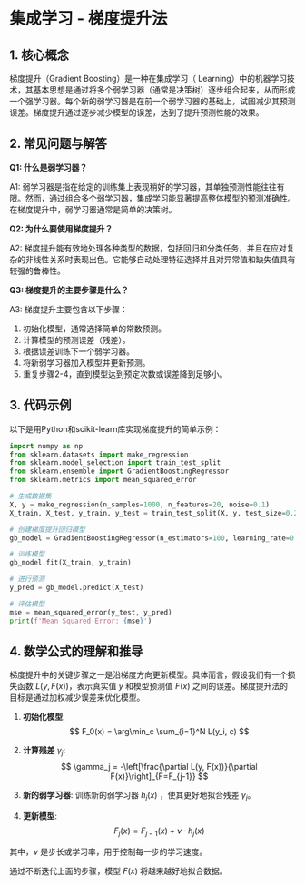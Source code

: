 # 集成学习 - 梯度提升法

## 1. 核心概念
梯度提升（Gradient Boosting）是一种在集成学习（
Learning）中的机器学习技术，其基本思想是通过将多个弱学习器（通常是决策树）逐步组合起来，从而形成一个强学习器。每个新的弱学习器是在前一个弱学习器的基础上，试图减少其预测误差。梯度提升通过逐步减少模型的误差，达到了提升预测性能的效果。

## 2. 常见问题与解答
**Q1: 什么是弱学习器？**

A1: 弱学习器是指在给定的训练集上表现稍好的学习器，其单独预测性能往往有限。然而，通过组合多个弱学习器，集成学习能显著提高整体模型的预测准确性。在梯度提升中，弱学习器通常是简单的决策树。

**Q2: 为什么要使用梯度提升？**

A2: 梯度提升能有效地处理各种类型的数据，包括回归和分类任务，并且在应对复杂的非线性关系时表现出色。它能够自动处理特征选择并且对异常值和缺失值具有较强的鲁棒性。

**Q3: 梯度提升的主要步骤是什么？**

A3: 梯度提升主要包含以下步骤：
1. 初始化模型，通常选择简单的常数预测。
2. 计算模型的预测误差（残差）。
3. 根据误差训练下一个弱学习器。
4. 将新弱学习器加入模型并更新预测。
5. 重复步骤2-4，直到模型达到预定次数或误差降到足够小。

## 3. 代码示例
以下是用Python和scikit-learn库实现梯度提升的简单示例：

```python
import numpy as np
from sklearn.datasets import make_regression
from sklearn.model_selection import train_test_split
from sklearn.ensemble import GradientBoostingRegressor
from sklearn.metrics import mean_squared_error

# 生成数据集
X, y = make_regression(n_samples=1000, n_features=20, noise=0.1)
X_train, X_test, y_train, y_test = train_test_split(X, y, test_size=0.2, random_state=42)

# 创建梯度提升回归模型
gb_model = GradientBoostingRegressor(n_estimators=100, learning_rate=0.1, max_depth=3, random_state=42)

# 训练模型
gb_model.fit(X_train, y_train)

# 进行预测
y_pred = gb_model.predict(X_test)

# 评估模型
mse = mean_squared_error(y_test, y_pred)
print(f'Mean Squared Error: {mse}')
```

## 4. 数学公式的理解和推导
梯度提升中的关键步骤之一是沿梯度方向更新模型。具体而言，假设我们有一个损失函数 $L(y, F(x))$，表示真实值 $y$ 和模型预测值 $F(x)$ 之间的误差。梯度提升法的目标是通过加权减少误差来优化模型。

1. **初始化模型**:
$$ F_0(x) = \arg\min_c \sum_{i=1}^N L(y_i, c) $$

2. **计算残差** $\gamma_{j}$:
$$ \gamma_j = -\left[\frac{\partial L(y, F(x))}{\partial F(x)}\right]_{F=F_{j-1}} $$

3. **新的弱学习器**:
训练新的弱学习器 $h_j(x)$ ，使其更好地拟合残差 $\gamma_j$。

4. **更新模型**:
$$ F_j(x) = F_{j-1}(x) + \nu \cdot h_j(x) $$

其中，$\nu$ 是步长或学习率，用于控制每一步的学习速度。

通过不断迭代上面的步骤，模型 $F(x)$ 将越来越好地拟合数据。
